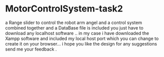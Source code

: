 # MotorControlSystem-task2
a Range slider to control the robot arm angel and a control system combined together and a DataBase file is included you just have to download any localhost software .. in my case i have downloaded the Xampp software and included my local host port which you can change to create it on your browser... i hope you like the design for any suggestions send me your feedback .





